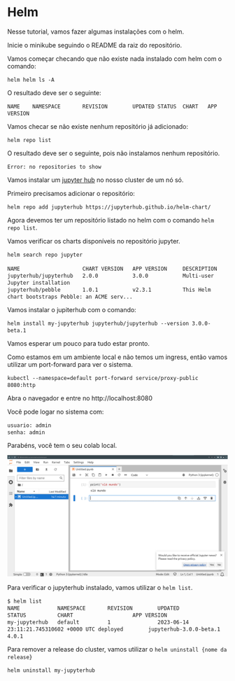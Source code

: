 # Helm

Nesse tutorial, vamos fazer algumas instalações com o helm. 

Inicie o minikube seguindo o README da raiz do repositório.

Vamos começar checando que não existe nada instalado com helm com o comando:

```
helm helm ls -A
```

O resultado deve ser o seguinte:

```
NAME    NAMESPACE       REVISION        UPDATED STATUS  CHART   APP VERSION
```

Vamos checar se não existe nenhum repositório já adicionado:

```
helm repo list
```

O resultado deve ser o seguinte, pois não instalamos nenhum repositório.

```
Error: no repositories to show
```

Vamos instalar um [jupyter hub]() no nosso cluster de um nó só.

Primeiro precisamos adicionar o repositório:

```
helm repo add jupyterhub https://jupyterhub.github.io/helm-chart/
```

Agora devemos ter um repositório listado no helm com o comando `helm repo list`.

Vamos verificar os charts disponíveis no repositório jupyter.

```
helm search repo jupyter

NAME                    CHART VERSION   APP VERSION     DESCRIPTION                                       
jupyterhub/jupyterhub   2.0.0           3.0.0           Multi-user Jupyter installation                   
jupyterhub/pebble       1.0.1           v2.3.1          This Helm chart bootstraps Pebble: an ACME serv...
```

Vamos instalar o jupiterhub com o comando:


```
helm install my-jupyterhub jupyterhub/jupyterhub --version 3.0.0-beta.1
```

Vamos esperar um pouco para tudo estar pronto.

Como estamos em um ambiente local e não temos um ingress, então vamos utilizar um port-forward para ver o sistema.

```
kubectl --namespace=default port-forward service/proxy-public 8080:http
```

Abra o navegador e entre no http://localhost:8080

Você pode logar no sistema com:

```
usuario: admin
senha: admin
```

Parabéns, você tem o seu colab local.

![jupyter](./imgs/jupyter.png)

Para verificar o jupyterhub instalado, vamos utilizar o `helm list`.

```
$ helm list
NAME            NAMESPACE       REVISION        UPDATED                                 STATUS          CHART                   APP VERSION
my-jupyterhub   default         1               2023-06-14 23:11:21.745310602 +0000 UTC deployed        jupyterhub-3.0.0-beta.1 4.0.1      
```

Para remover a release do cluster, vamos utilizar o `helm uninstall {nome da release}`

```
helm uninstall my-jupyterhub
```